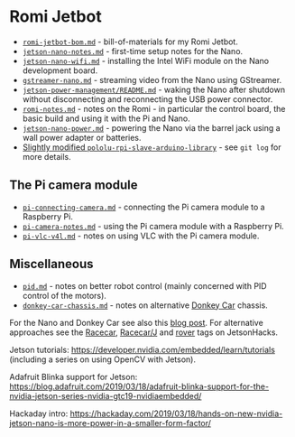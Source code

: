 Romi Jetbot
===========

* [`romi-jetbot-bom.md`](romi-jetbot-bom.md) - bill-of-materials for my Romi Jetbot.
* [`jetson-nano-notes.md`](jetson-nano-notes.md) - first-time setup notes for the Nano.
* [`jetson-nano-wifi.md`](jetson-nano-wifi.md) - installing the Intel WiFi module on the Nano development board.
* [`gstreamer-nano.md`](gstreamer-nano.md) - streaming video from the Nano using GStreamer.
* [`jetson-power-management/README.md`](jetson-power-management/README.md) - waking the Nano after shutdown without disconnecting and reconnecting the USB power connector.
* [`romi-notes.md`](romi-notes.md) - notes on the Romi - in particular the control board, the basic build and using it with the Pi and Nano.
* [`jetson-nano-power.md`](jetson-nano-power.md) - powering the Nano via the barrel jack using a wall power adapter or batteries.
* [Slightly modified `pololu-rpi-slave-arduino-library`](https://github.com/george-hawkins/pololu-rpi-slave-arduino-library) - see `git log` for more details.

The Pi camera module
--------------------

* [`pi-connecting-camera.md`](pi-connecting-camera.md) - connecting the Pi camera module to a Raspberry Pi.
* [`pi-camera-notes.md`](pi-camera-notes.md) - using the Pi camera module with a Raspberry Pi.
* [`pi-vlc-v4l.md`](pi-vlc-v4l.md) - notes on using VLC with the Pi camera module.

Miscellaneous
-------------

* [`pid.md`](pid.md) - notes on better robot control (mainly concerned with PID control of the motors).
* [`donkey-car-chassis.md`](donkey-car-chassis.md) - notes on alternative [Donkey Car](https://www.donkeycar.com/) chassis.

For the Nano and Donkey Car see also this [blog post](https://medium.com/@feicheung2016/getting-started-with-jetson-nano-and-autonomous-donkey-car-d4f25bbd1c83). For alternative approaches see the [Racecar](https://www.jetsonhacks.com/category/robotics/jetson-racecar/), [Racecar/J](https://www.jetsonhacks.com/category/robotics/racecarj/) and [rover](https://www.jetsonhacks.com/category/robotics/jetson-rover/) tags on JetsonHacks.

Jetson tutorials: <https://developer.nvidia.com/embedded/learn/tutorials> (including a series on using OpenCV with Jetson).

Adafruit Blinka support for Jetson: <https://blog.adafruit.com/2019/03/18/adafruit-blinka-support-for-the-nvidia-jetson-series-nvidia-gtc19-nvidiaembedded/>

Hackaday intro: <https://hackaday.com/2019/03/18/hands-on-new-nvidia-jetson-nano-is-more-power-in-a-smaller-form-factor/>
